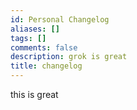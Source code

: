 ```yaml
---
id: Personal Changelog
aliases: []
tags: []
comments: false
description: grok is great
title: changelog
---
```


this is great
